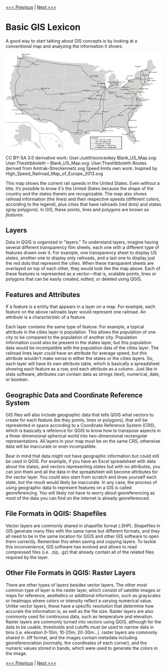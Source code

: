[<<< Previous](../README.md)  | [Next >>>](setup.md)  

# Basic GIS Lexicon

A good way to start talking about GIS concepts is by looking at a conventional map and analyzing the information it shows:

![Map of Current Rail Speeds in the United States](images/usamap.png)

CC BY-SA 3.0 derivative work: User:Justthisonceokey Blank_US_Map.svg: User:Theshibboleth – Blank_US_Map.svg: User:Theshibboleth Routes derived from Amtrak-Streckennetz.svg Speed limits own work. Inspired by High_Speed_Railroad_Map_of_Europe_2013.svg

This map shows the current rail speeds in the United States. Even without a title, it’s possible to know it's the United States because the shape of the country and the states therein are recognizable. The map also shows railroad information (the lines) and their respective speeds (different colors, according to the legend), plus cities that have railroads (red dots) and states (gray polygons). In GIS, these points, lines and polygons are known as *features*.

## Layers

Data in QGIS is organized in "layers." To understand layers, imagine having several different transparency film sheets, each one with a different type of features drawn over it. For example, one transparency sheet to display US states, another one to display only railroads, and a last one to display just the red dots that represent the cities. When these transparent sheets are overlayed on top of each other, they would look like the map above. Each of these features is represented as a vector—that is, scalable points, lines or polygons that can be easily created, edited, or deleted using QGIS.

## Features and Attributes

If a feature is a entity that appears in a layer on a map. For example, each feature on the above railroads layer would represent one railroad. An *attribute* is a characteristic of a feature.

Each layer contains the same type of feature. For example, a typical attribute in the cities layer is population. This allows the population of one city to be compared to the population of another city. Population information could also be present in the states layer, but this population data would be incompatible with the population data of the cities layer. The railroad lines layer could have an attribute for average speed, but this attribute wouldn’t make sense in either the states or the cities layers. So, each layer will have its own attribute table, which is basically a spreadsheet showing each feature as a row, and each attribute as a column. Just like in stats software, attributes can contain data as strings (text), numerical, date, or boolean.

## Geographic Data and Coordinate Reference System

GIS files will also include geographic data that tells QGIS what vectors to create for each feature (be they points, lines or polygons), that will be represented in space according to a Coordinate Reference System (CRS), which is basically a reference for QGIS to know how to transpose aspects in a three-dimensional spherical world into two-dimensional rectangular representations. All layers in your map must be on the same CRS, otherwise data will be inaccurate or even incompatible.

Bear in mind that data might not have geographic information but could still be used in QGIS. For example, if you have an Excel spreadsheet with data about the states, and vectors representing states but with no attributes, you can join them and all the data in the spreadsheet will become attributes for the vector layer. You could also start from scratch and draw yourself each state, but the result would likely be inaccurate. In any case, the process of using geographic data to represent features on a GIS is called georeferencing. You will likely not have to worry about georeferencing as most of the data you can find on the internet is already georeferenced. 

## File Formats in QGIS: Shapefiles

Vector layers are commonly shared in shapefile format (.SHP). Shapefiles in GIS generate many files with the same name but different formats, and they all need to be in the same location for QGIS and other GIS software to open them correctly. Remember this when saving and copying layers. To tackle this inconvenience, GIS software has evolved and allows to read compressed files (i.e. .zip, .gz) that already contain all of the related files required by the layer.

## Other File Formats in QGIS: Raster Layers

There are other types of layers besides vector layers. The other most common type of layer is the raster layer, which consist of satellite images or maps for reference, aesthetics or additional information, such as grayscales or heatmaps where colors or intensity reflect a varying numerical value. Unlike vector layers, these have a specific resolution that determine how accurate the information is, as well as the file size. Raster layers are also commonly used for continuous data, such as temperature and elevation. Raster layers are commonly turned into vectors using QGIS, although for the data to be usable, thresholds and cutoffs must be used to narrow data in bins (i.e. elevation 0-10m; 10-20m; 20-30m…). raster layers are commonly shared in .tiff format, and the images contain metadata including georeferenciation (normally, the coordinates of each corner), and the numeric values stored in bands, which were used to generate the colors in the image.

[<<< Previous](../README.md)  | [Next >>>](setup.md)  
